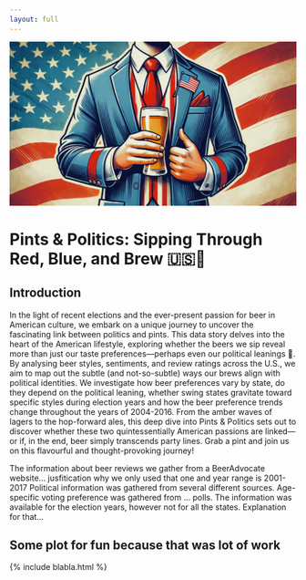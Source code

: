 ```yaml
---
layout: full
---
```


![blablabla](assets/img/IMG_E7587.jpg)

# Pints & Politics: Sipping Through Red, Blue, and Brew 🇺🇸🍺

## Introduction

In the light of recent elections and the ever-present passion for beer in American culture, we embark on a unique journey to uncover the fascinating link between politics and pints. This data story delves into the heart of the American lifestyle, exploring whether the beers we sip reveal more than just our taste preferences—perhaps even our political leanings 🤔.
By analysing beer styles, sentiments, and review ratings across the U.S., we aim to map out the subtle (and not-so-subtle) ways our brews align with political identities. We investigate how beer preferences vary by state, do they depend on the political leaning, whether swing states gravitate toward specific styles during election years and how the beer preference trends change throughout the years of 2004-2016.
From the amber waves of lagers to the hop-forward ales, this deep dive into Pints & Politics sets out to discover whether these two quintessentially American passions are linked—or if, in the end, beer simply transcends party lines. Grab a pint and join us on this flavourful and thought-provoking journey!


The information about beer reviews we gather from a BeerAdvocate website… jusfitication why we only used that one and year range is 2001-2017
Political information was gathered from several different sources. Age-specific voting preference was gathered from … polls. The information was available for the election years, however not for all the states. Explanation for that… 


## Some plot for fun because that was lot of work

{% include blabla.html %}